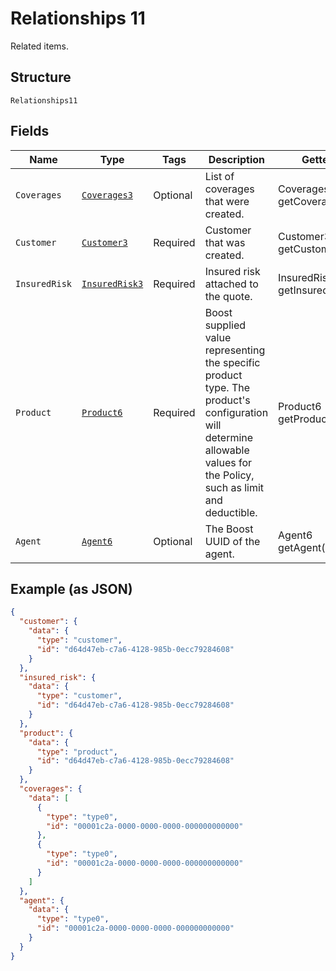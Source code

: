 
# Relationships 11

Related items.

## Structure

`Relationships11`

## Fields

| Name | Type | Tags | Description | Getter | Setter |
|  --- | --- | --- | --- | --- | --- |
| `Coverages` | [`Coverages3`](../../doc/models/coverages-3.md) | Optional | List of coverages that were created. | Coverages3 getCoverages() | setCoverages(Coverages3 coverages) |
| `Customer` | [`Customer3`](../../doc/models/customer-3.md) | Required | Customer that was created. | Customer3 getCustomer() | setCustomer(Customer3 customer) |
| `InsuredRisk` | [`InsuredRisk3`](../../doc/models/insured-risk-3.md) | Required | Insured risk attached to the quote. | InsuredRisk3 getInsuredRisk() | setInsuredRisk(InsuredRisk3 insuredRisk) |
| `Product` | [`Product6`](../../doc/models/product-6.md) | Required | Boost supplied value representing the specific product type. The product's configuration<br>will determine allowable values for the Policy, such as limit and deductible. | Product6 getProduct() | setProduct(Product6 product) |
| `Agent` | [`Agent6`](../../doc/models/agent-6.md) | Optional | The Boost UUID of the agent. | Agent6 getAgent() | setAgent(Agent6 agent) |

## Example (as JSON)

```json
{
  "customer": {
    "data": {
      "type": "customer",
      "id": "d64d47eb-c7a6-4128-985b-0ecc79284608"
    }
  },
  "insured_risk": {
    "data": {
      "type": "customer",
      "id": "d64d47eb-c7a6-4128-985b-0ecc79284608"
    }
  },
  "product": {
    "data": {
      "type": "product",
      "id": "d64d47eb-c7a6-4128-985b-0ecc79284608"
    }
  },
  "coverages": {
    "data": [
      {
        "type": "type0",
        "id": "00001c2a-0000-0000-0000-000000000000"
      },
      {
        "type": "type0",
        "id": "00001c2a-0000-0000-0000-000000000000"
      }
    ]
  },
  "agent": {
    "data": {
      "type": "type0",
      "id": "00001c2a-0000-0000-0000-000000000000"
    }
  }
}
```

